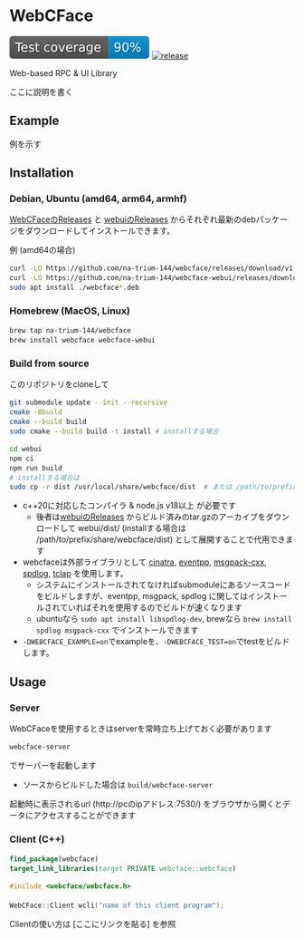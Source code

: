 # WebCFace

[![coverage](https://raw.githubusercontent.com/na-trium-144/webcface/badge/coverage.svg)](https://github.com/na-trium-144/webcface/actions/workflows/cmake-coverage.yml)
[![release](https://img.shields.io/github/v/release/na-trium-144/webcface)](https://github.com/na-trium-144/webcface/releases)

Web-based RPC &amp; UI Library

ここに説明を書く

## Example

例を示す

## Installation

### Debian, Ubuntu (amd64, arm64, armhf)
[WebCFaceのReleases](https://github.com/na-trium-144/webcface/releases) と [webuiのReleases](https://github.com/na-trium-144/webcface-webui/releases) からそれぞれ最新のdebパッケージをダウンロードしてインストールできます。

例 (amd64の場合)
```bash
curl -LO https://github.com/na-trium-144/webcface/releases/download/v1.0.0/webcface_1.0.0_amd64.deb
curl -LO https://github.com/na-trium-144/webcface-webui/releases/download/v1.0.1/webcface-webui_1.0.1_all.deb
sudo apt install ./webcface*.deb
```

### Homebrew (MacOS, Linux)
```bash
brew tap na-trium-144/webcface
brew install webcface webcface-webui
```

### Build from source
このリポジトリをcloneして
```bash
git submodule update --init --recursive
cmake -Bbuild
cmake --build build
sudo cmake --build build -t install # installする場合
```
```bash
cd webui
npm ci
npm run build
# installする場合は
sudo cp -r dist /usr/local/share/webcface/dist  # または /path/to/prefix/share/webcface/dist
```
* c++20に対応したコンパイラ & node.js v18以上 が必要です
	* 後者は[webuiのReleases](https://github.com/na-trium-144/webcface-webui/releases) からビルド済みのtar.gzのアーカイブをダウンロードして webui/dist/ (installする場合は /path/to/prefix/share/webcface/dist) として展開することで代用できます
* webcfaceは外部ライブラリとして [cinatra](https://github.com/qicosmos/cinatra), [eventpp](https://github.com/wqking/eventpp), [msgpack-cxx](https://github.com/msgpack/msgpack-c), [spdlog](https://github.com/gabime/spdlog), [tclap](https://tclap.sourceforge.net) を使用します。
	* システムにインストールされてなければsubmoduleにあるソースコードをビルドしますが、eventpp, msgpack, spdlog に関してはインストールされていればそれを使用するのでビルドが速くなります
	* ubuntuなら `sudo apt install libspdlog-dev`, brewなら `brew install spdlog msgpack-cxx` でインストールできます
* `-DWEBCFACE_EXAMPLE=on`でexampleを、`-DWEBCFACE_TEST=on`でtestをビルドします。

## Usage

### Server
WebCFaceを使用するときはserverを常時立ち上げておく必要があります

```bash
webcface-server
```
でサーバーを起動します
* ソースからビルドした場合は `build/webcface-server`

起動時に表示されるurl (http://pcのipアドレス:7530/) をブラウザから開くとデータにアクセスすることができます

### Client (C++)

```cmake
find_package(webcface)
target_link_libraries(target PRIVATE webcface::webcface)
```

```c++
#include <webcface/webcface.h>

WebCFace::Client wcli("name of this client program");
```

Clientの使い方は [ここにリンクを貼る] を参照
